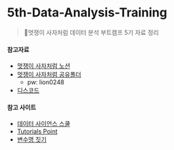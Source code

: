 # 5th-Data-Analysis-Training
> 🦁멋쟁이 사자처럼 데이터 분석 부트캠프 5기 자료 정리

#### 참고자료
- [멋쟁이 사자처럼 노션](https://likelion.notion.site/5-19e44860a4f4804e8422cfc8496f128b)  
- [멋쟁이 사자처럼 공유폴더](https://mybox.naver.com/share/verify?shareKey=Z-vpsiMQVAw9Wv8YS2BN7I0CeBedAPVRUd9kk3c5a-gB&resourceKey=Y3Jvbm91czc4fDM0NzI1OTM2MDQ1MjkyODA4NDR8RHwxNjIxMzQ3OQ)  
  - pw: lion0248  
- [디스코드](https://discord.com/channels/1341227219371954229/1342347644143534112)  

#### 참고 사이트
- [데이터 사이언스 스쿨](https://datascienceschool.net/intro.html)  
- [Tutorials Point](https://www.tutorialspoint.com/tutorialslibrary.htm)  
- [변수명 짓기](https://www.curioustore.com/#!/)  
